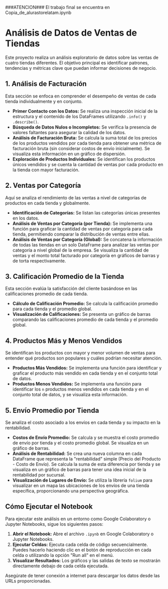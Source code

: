 ###ATENCION### El trabajo final se encuentra en Copia_de_alurastorelatam.ipynb


# Análisis de Datos de Ventas de Tiendas

Este proyecto realiza un análisis exploratorio de datos sobre las ventas de cuatro tiendas diferentes. El objetivo principal es identificar patrones, tendencias y métricas clave que puedan informar decisiones de negocio.

## 1. Análisis de Facturación

Esta sección se enfoca en comprender el desempeño de ventas de cada tienda individualmente y en conjunto.

- **Primer Contacto con los Datos:** Se realiza una inspección inicial de la estructura y el contenido de los DataFrames utilizando `.info()` y `.describe()`.
- **Búsqueda de Datos Nulos o Incompletos:** Se verifica la presencia de valores faltantes para asegurar la calidad de los datos.
- **Análisis de Facturación Bruta:** Se calcula la suma total de los precios de los productos vendidos por cada tienda para obtener una métrica de facturación bruta (sin considerar costos de envío inicialmente). Se visualiza esta información en un gráfico de dispersión.
- **Exploración de Productos Individuales:** Se identifican los productos únicos vendidos y se cuenta la cantidad de ventas por cada producto en la tienda con mayor facturación.

## 2. Ventas por Categoría

Aquí se analiza el rendimiento de las ventas a nivel de categorías de productos en cada tienda y globalmente.

- **Identificación de Categorías:** Se listan las categorías únicas presentes en los datos.
- **Análisis de Ventas por Categoría (por Tienda):** Se implementa una función para graficar la cantidad de ventas por categoría para cada tienda, permitiendo comparar la distribución de ventas entre ellas.
- **Análisis de Ventas por Categoría (Global):** Se concatena la información de todas las tiendas en un solo DataFrame para analizar las ventas por categoría a nivel global de la empresa. Se visualiza la cantidad de ventas y el monto total facturado por categoría en gráficos de barras y de torta respectivamente.

## 3. Calificación Promedio de la Tienda

Esta sección evalúa la satisfacción del cliente basándose en las calificaciones promedio de cada tienda.

- **Cálculo de Calificación Promedio:** Se calcula la calificación promedio para cada tienda y el promedio global.
- **Visualización de Calificaciones:** Se presenta un gráfico de barras comparando las calificaciones promedio de cada tienda y el promedio global.

## 4. Productos Más y Menos Vendidos

Se identifican los productos con mayor y menor volumen de ventas para entender qué productos son populares y cuáles podrían necesitar atención.

- **Productos Más Vendidos:** Se implementa una función para identificar y graficar el producto más vendido en cada tienda y en el conjunto total de datos.
- **Productos Menos Vendidos:** Se implementa una función para identificar los `n` productos menos vendidos en cada tienda y en el conjunto total de datos, y se visualiza esta información.

## 5. Envío Promedio por Tienda

Se analiza el costo asociado a los envíos en cada tienda y su impacto en la rentabilidad.

- **Costos de Envío Promedio:** Se calcula y se muestra el costo promedio de envío por tienda y el costo promedio global. Se visualiza en un gráfico de barras.
- **Análisis de Rentabilidad:** Se crea una nueva columna en cada DataFrame que representa la "rentabilidad" simple (Precio del Producto - Costo de Envío). Se calcula la suma de esta diferencia por tienda y se visualiza en un gráfico de barras para tener una idea inicial de la rentabilidad por sucursal.
- **Visualización de Lugares de Envío:** Se utiliza la librería `folium` para visualizar en un mapa las ubicaciones de los envíos de una tienda específica, proporcionando una perspectiva geográfica.

## Cómo Ejecutar el Notebook

Para ejecutar este análisis en un entorno como Google Colaboratory o Jupyter Notebooks, sigue los siguientes pasos:

1.  **Abrir el Notebook:** Abre el archivo `.ipynb` en Google Colaboratory o Jupyter Notebooks.
2.  **Ejecutar Celdas:** Ejecuta cada celda de código secuencialmente. Puedes hacerlo haciendo clic en el botón de reproducción en cada celda o utilizando la opción "Run all" en el menú.
3.  **Visualizar Resultados:** Los gráficos y las salidas de texto se mostrarán directamente debajo de cada celda ejecutada.

Asegúrate de tener conexión a internet para descargar los datos desde las URLs proporcionadas.
